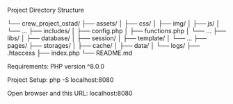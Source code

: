 Project Directory Structure

└── crew_project_ostad/
    ├── assets/
    │   ├── css/
    │   ├── img/
    │   ├── js/
    │   └── ...
    ├── includes/
    │   ├── config.php
    │   ├── functions.php
    │   └── ...
    ├── libs/
    │   ├── database/
    │   ├── session/
    │   ├── template/
    │   └── ...
    ├── pages/
    ├── storages/
    │   ├── cache/
    │   ├── data/
    │   └── logs/
    ├── .htaccess
    ├── index.php
    └── README.md


Requirements:
PHP version ^8.0.0

Project Setup:
php -S localhost:8080

Open browser and this URL: 
localhost:8080
